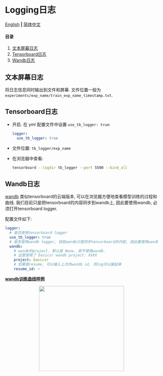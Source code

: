 # Logging日志

[English](Logging.md) **|** [简体中文](Logging_CN.md)

#### 目录

1. [文本屏幕日志](#文本屏幕日志)
1. [Tensorboard日志](#Tensorboard日志)
1. [Wandb日志](#Wandb日志)

## 文本屏幕日志

将日志信息同时输出到文件和屏幕. 文件位置一般为`experiments/exp_name/train_exp_name_timestamp.txt`.

## Tensorboard日志

- 开启. 在 yml 配置文件中设置 `use_tb_logger: true`:

    ```yml
    logger:
      use_tb_logger: true
    ```

- 文件位置: `tb_logger/exp_name`
- 在浏览器中查看:

    ```bash
    tensorboard --logdir tb_logger --port 5500 --bind_all
    ```

## Wandb日志

[wandb](XXXX) 类似tensorboard的云端版本, 可以在浏览器方便地查看模型训练的过程和曲线. 我们目前只是把tensorboard的内容同步到wandb上, 因此要使用wandb, 必须打开tensorboard logger.

配置文件如下:

```yml
logger:
  # 是否使用tensorboard logger
  use_tb_logger: true
  # 是否使用wandb logger, 目前wandb只是同步tensorboard的内容, 因此要使用wandb, 必须也同时使用tensorboard
  wandb:
    # wandb的project. 默认是 None, 即不使用wandb.
    # 这里使用了 basicsr wandb project: XXXX
    project: basicsr
    # 如果是resume, 可以输入上次的wandb id, 则log可以接起来
    resume_id: ~
```

**[wandb训练曲线样例](XXXX)**

<p align="center">
<a href="XXXX" target="_blank">
   <img src="../assets/wandb.jpg" height="280">
</a></p>
